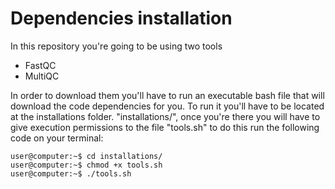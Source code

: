 # Dependencies installation

In this repository you're going to be using two tools
- FastQC
- MultiQC

In order to download them you'll have to run an executable bash file that will download the code dependencies for you. To run it you'll have to be located at the installations folder. "installations/", once you're there you will have to give execution permissions to the file "tools.sh" to do this run the following code on your terminal:

```
user@computer:~$ cd installations/
user@computer:~$ chmod +x tools.sh
user@computer:~$ ./tools.sh

```